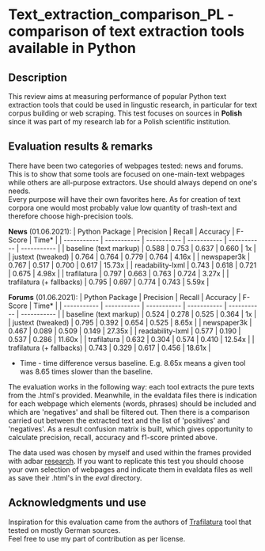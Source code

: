 Text_extraction_comparison_PL - comparison of text extraction tools available in Python
===============================================================

Description
-----------
This review aims at measuring performance of popular Python text extraction tools that could be used in lingustic research, in particular for text corpus building or web scraping. This test focuses on sources in **Polish** since it was part of my research lab for a Polish scientific institution.  


Evaluation results & remarks
-----------
There have been two categories of webpages tested: news and forums. This is to show that some tools are focused on one-main-text webpages while others are all-purpose extractors. Use should always depend on one's needs.  
Every purpose will have their own favorites here. As for creation of text corpora one would most probably value low quantity of trash-text and therefore choose high-precision tools.

**News** (01.06.2021):
| Python Package | Precision | Recall | Accuracy | F-Score | Time* |
| ----------- | ----------- | ----------- | ----------- | ----------- | ----------- |
| baseline (text markup) | 0.588 | 0.753 | 0.637 | 0.660 | 1x |
| justext (tweaked) | 0.764 | 0.764 | 0.779 | 0.764 | 4.16x |
| newspaper3k | 0.767 | 0.517 | 0.700 | 0.617 | 15.73x |
| readability-lxml | 0.743 | 0.618 | 0.721 | 0.675 | 4.98x |
| trafilatura | 0.797 | 0.663 | 0.763 | 0.724 | 3.27x |
| trafilatura (+ fallbacks) | 0.795 | 0.697 | 0.774 | 0.743 | 5.59x |

**Forums** (01.06.2021):
| Python Package | Precision | Recall | Accuracy | F-Score | Time* |
| ----------- | ----------- | ----------- | ----------- | ----------- | ----------- |
| baseline (text markup) | 0.524 | 0.278 | 0.525 | 0.364 | 1x |
| justext (tweaked) | 0.795 | 0.392 | 0.654 | 0.525 | 8.65x |
| newspaper3k | 0.467 | 0.089 | 0.509 | 0.149 | 27.35x |
| readability-lxml | 0.577 | 0.190 | 0.537 | 0.286 | 11.60x |
| trafilatura | 0.632 | 0.304 | 0.574 | 0.410 | 12.54x |
| trafilatura (+ fallbacks) | 0.743 | 0.329 | 0.617 | 0.456 | 18.61x |

* Time - time difference versus baseline. E.g. 8.65x means a given tool was 8.65 times slower than the baseline.

The evaluation works in the following way: each tool extracts the pure texts from the .html's provided. Meanwhile, in the evaldata files there is indication for each webpage which elements (words, phrases) should be included and which are 'negatives' and shall be filtered out. Then there is a comparison carried out between the extracted text and the list of 'positives' and 'negatives'. As a result confusion matrix is built, which gives opportunity to calculate precision, recall, accuracy and f1-score printed above.  

The data used was chosen by myself and used within the frames provided with adbar [research](https://github.com/adbar/trafilatura). If you want to replicate this test you should choose your own selection of webpages and indicate them in evaldata files as well as save their .html's in the *eval* directory.

Acknowledgments und use
-------

Inspiration for this evaluation came from the authors of [Trafilatura](https://github.com/adbar/trafilatura) tool that tested on mostly German sources.  
Feel free to use my part of contribution as per license.
